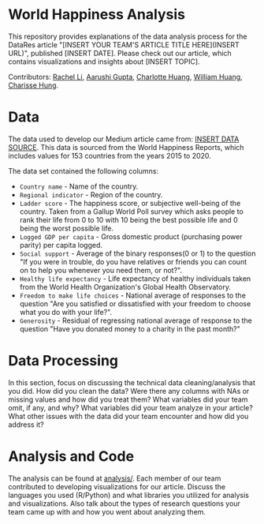 # World Happiness Analysis

This repository provides explanations of the data analysis process for the DataRes article "[INSERT YOUR TEAM'S ARTICLE TITLE HERE](INSERT URL)", published [INSERT DATE]. Please check out our article, which contains visualizations and insights about [INSERT TOPIC].

Contributors: [Rachel Li](https://github.com/rachelli99), [Aarushi Gupta](https://github.com/gupta-aarushi), [Charlotte Huang](https://github.com/charlotte0408), 
[William Huang](https://github.com/whuang37), [Charisse Hung](https://github.com/charissehung).

# Data
The data used to develop our Medium article came from: [INSERT DATA SOURCE](https://www.kaggle.com/mathurinache/world-happiness-report). This data is sourced from the World Happiness Reports, which includes values for 153 countries from the years 2015 to 2020.

The data set contained the following columns:
* `Country name` - Name of the country.
* `Regional indicator` - Region of the country.
* `Ladder score` - The happiness score, or subjective well-being of the country. Taken from a  Gallup World Poll survey which asks people to rank their life from 0 to 10 with 10 being the best possible life and 0 being the worst possible life.
* `Logged GDP per capita` - Gross domestic product (purchasing power parity) per capita logged.
* `Social support` - Average of the binary responses(0 or 1) to the question "If you were in trouble, do you have relatives or friends you can count on to help you whenever you need them, or not?".
* `Healthy life expectancy` - Life expectancy of healthy individuals taken from the World Health Organization's Global Health Observatory.
* `Freedom to make life choices` - National average of responses to the question "Are you satisfied or dissatisfied with your freedom to choose what you do with your life?".
* `Generosity` - Residual of regressing national average of response to the question "Have you donated money to a charity in the past month?"

# Data Processing
In this section, focus on discussing the technical data cleaning/analysis that you did. How did you clean the data? Were there any columns with NAs or missing values and how did you treat them? What variables did your team omit, if any, and why? What variables did your team analyze in your article? What other issues with the data did your team encounter and how did you address it?

# Analysis and Code
The analysis can be found at [analysis/](https://github.com/datares/happy-pineapples/tree/main/analysis). Each member of our team contributed to developing visualizations for our article. Discuss the languages you used (R/Python) and what libraries you utilized for analysis and visualizations. Also talk about the types of research questions your team came up with and how you went about analyzing them.




